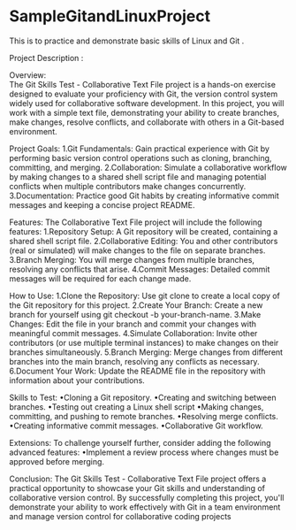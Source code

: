# SampleGitandLinuxProject
This is to practice and demonstrate basic skills of Linux and Git .

Project Description :

Overview:<br>
The Git Skills Test - Collaborative Text File project is a hands-on exercise designed to evaluate your proficiency with Git, the version control system widely used for collaborative software development. In this project, you will work with a simple text file, 
demonstrating your ability to create branches, make changes, resolve conflicts, and collaborate with others in a Git-based environment.

Project Goals:
1.Git Fundamentals: Gain practical experience with Git by performing basic version control operations such as cloning, branching, committing, and merging.
2.Collaboration: Simulate a collaborative workflow by making changes to a shared shell script file and managing potential conflicts when multiple contributors make changes concurrently.
3.Documentation: Practice good Git habits by creating informative commit messages and keeping a concise project README.

Features:
The Collaborative Text File project will include the following features:
1.Repository Setup: A Git repository will be created, containing a shared shell script file.
2.Collaborative Editing: You and other contributors (real or simulated) will make changes to the file on separate branches.
3.Branch Merging: You will merge changes from multiple branches, resolving any conflicts that arise.
4.Commit Messages: Detailed commit messages will be required for each change made.

How to Use:
1.Clone the Repository: Use git clone to create a local copy of the Git repository for this project.
2.Create Your Branch: Create a new branch for yourself using git checkout -b your-branch-name.
3.Make Changes: Edit the file in your branch and commit your changes with meaningful commit messages.
4.Simulate Collaboration: Invite other contributors (or use multiple terminal instances) to make changes on their branches simultaneously.
5.Branch Merging: Merge changes from different branches into the main branch, resolving any conflicts as necessary.
6.Document Your Work: Update the README file in the repository with information about your contributions.

Skills to Test:
•Cloning a Git repository.
•Creating and switching between branches.
•Testing out creating a Linux shell script
•Making changes, committing, and pushing to remote branches.
•Resolving merge conflicts.
•Creating informative commit messages.
•Collaborative Git workflow.

Extensions:
To challenge yourself further, consider adding the following advanced features:
•Implement a review process where changes must be approved before merging.

Conclusion:
The Git Skills Test - Collaborative Text File project offers a practical opportunity to showcase your Git skills and understanding of collaborative version control. By successfully completing this project, you'll demonstrate your ability to work effectively 
with Git in a team environment and manage version control for collaborative coding projects
